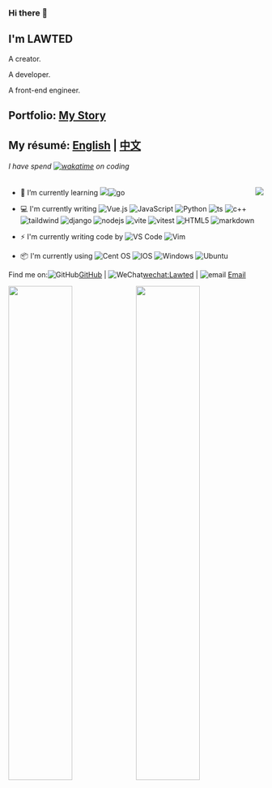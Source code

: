 ### Hi there 👋

## I'm **LAWTED**

<p>A creator. </p><p>A developer.</p> A front-end engineer.

## Portfolio: [My Story](https://lawted.vercel.app)

## My résumé: [English](https://github.com/LAWTED/resume/blob/master/README.md) | [中文](https://github.com/LAWTED/resume/blob/master/README_zh.md)
###### I have spend [![wakatime](https://wakatime.com/badge/user/b538f533-3e8c-4b7b-ab49-7aab7771d31c.svg)](https://wakatime.com/@b538f533-3e8c-4b7b-ab49-7aab7771d31c) on coding


<img align="right" src="https://github-readme-stats.vercel.app/api?username=LAWTED&layout=compact&exclude_repo=sumy7.github.io&title_color=ffffff&icon_color=bb2acf&text_color=daf7dc&bg_color=151515" />


- 🌱 I’m currently learning ![](https://api.iconify.design/vscode-icons:file-type-typescript-official.svg)![go](https://api.iconify.design/logos:go.svg)
- 💻 I'm currently writing ![Vue.js](https://api.iconify.design/logos:vue.svg) ![JavaScript](https://api.iconify.design/logos:javascript.svg) ![Python](https://api.iconify.design/logos:python.svg) ![ts](https://api.iconify.design/logos:typescript-icon.svg) ![c++](https://api.iconify.design/logos:c-plusplus.svg)![taildwind](https://api.iconify.design/logos:tailwindcss-icon.svg) ![django](https://api.iconify.design/logos:django-icon.svg) ![nodejs](https://api.iconify.design/logos:nodejs-icon.svg) ![vite](https://api.iconify.design/logos:vitejs.svg) ![vitest](https://api.iconify.design/logos:vitest.svg) ![HTML5](https://api.iconify.design/logos:html-5.svg) ![markdown](https://api.iconify.design/logos:markdown.svg?color=%23ffffff)




- ⚡ I'm currently writing code by ![VS Code](https://api.iconify.design/logos:visual-studio-code.svg) ![Vim](https://api.iconify.design/logos:vim.svg)
- :package: I'm currently using ![Cent OS](https://api.iconify.design/logos:centos-icon.svg) ![IOS](https://api.iconify.design/logos:ios.svg?color=%23ffffff) ![Windows](https://api.iconify.design/logos:microsoft-windows.svg) ![Ubuntu](https://api.iconify.design/logos:ubuntu.svg)


Find me on:![GitHub](https://api.iconify.design/fa6-brands:github.svg)[GitHub](https://github.com/LAWTED) | ![WeChat](https://api.iconify.design/ic:baseline-wechat.svg)[wechat:Lawted]() | ![email](https://api.iconify.design/fxemoji:email.svg) [Email](mailto:wmz@bupt.edu.cn)



<img src="https://user-images.githubusercontent.com/56634309/155322762-c0819ee4-864c-4fb4-bfdd-42ff716966d8.gif" width="50%"><img src="https://user-images.githubusercontent.com/56634309/155669771-831ea527-7f7a-41d0-828a-f65836719568.gif" width="50%">


